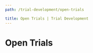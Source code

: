 ```yaml
---
path: /trial-development/open-trials

title: Open Trials | Trial Development
---
```


# Open Trials
